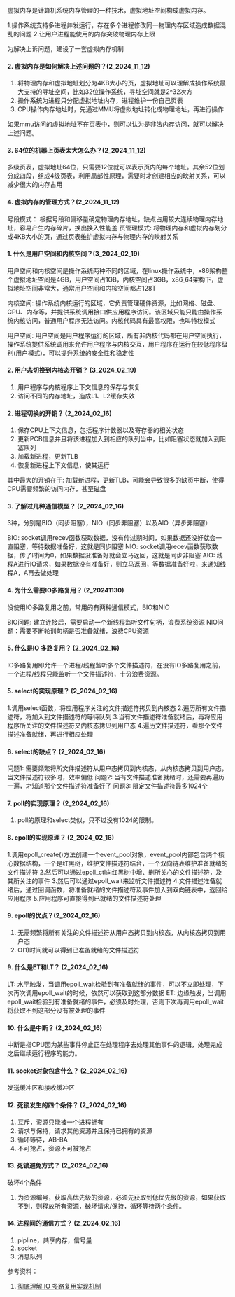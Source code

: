  
虚拟内存是计算机系统内存管理的一种技术，虚拟地址空间构成虚拟内存。

1.操作系统支持多进程并发运行，存在多个进程修改同一物理内存区域造成数据混乱的问题
2.让用户进程能使用的内存突破物理内存上限

为解决上诉问题，建设了一套虚拟内存机制

#### 2. 虚拟内存是如何解决上述问题的？(2_2024_11_12)
1. 将物理内存和虚拟地址划分为4KB大小的页，虚拟地址可以理解成操作系统最大支持的寻址空间，比如32位操作系统，寻址空间就是2^32次方
2. 操作系统为进程只分配虚拟地址内存，进程维护一份自己页表
3. CPU操作内存地址时，先通过MMU将虚拟地址转化成物理地址，再进行操作

如果mmu访问的虚拟地址不在页表中，则可以认为是非法内存访问，就可以解决上述问题。

#### 3. 64位的机器上页表太大怎么办？(2_2024_11_12)
多级页表，虚拟地址64位，只需要12位就可以表示页内的每个地址。其余52位划分成四段，组成4级页表，利用局部性原理，需要时才创建相应的映射关系，可以减少很大的内存占用


#### 4. 虚拟内存的管理方式？(2_2024_11_12)
号段模式： 根据号段和偏移量确定物理内存地址，缺点占用较大连续物理内存地址，容易产生内存碎片，换出换入性能差
页管理模式: 将物理内存和虚拟内存划分成4KB大小的页，通过页表维护虚拟内存与物理内存的映射关系



#### 1. 什么是用户空间和内核空间？(3_2024_02_19)
用户空间和内核空间是操作系统两种不同的区域，在linux操作系统中，x86架构整个虚拟地址空间是4GB，用户空间占1GB，内核空间占3GB，x86_64架构下，虚拟地址空间非常大，通常用户空间和内核空间都占128T

内核空间: 操作系统内核运行的区域，它负责管理硬件资源，比如网络、磁盘、CPU、内存等，并提供系统调用接口供应用程序访问。该区域只能只能由操作系统内核访问，普通用户程序无法访问。内核代码具有最高权限，也叫特权模式

用户空间: 用户空间是用户程序运行的区域，所有非内核代码都在用户空间执行，操作系统提供系统调用来允许用户程序与内核交互，用户程序在运行在较低程序级别(用户模式)，可以提升系统的安全性和稳定性


#### 2. 用户态切换到内核态开销？ (3_2024_02_19)
1. 用户程序与内核程序上下文信息的保存与恢复
2. 访问不同的内存地址，造成L1、L2缓存失效   


#### 2. 进程切换的开销？ (2_2024_02_16)
1. 保存CPU上下文信息，包括程序计数器以及寄存器的相关状态
2. 更新PCB信息并且将该进程加入到相应的队列当中，比如阻塞状态就加入到阻塞队列
3. 加载新进程，更新TLB
4. 恢复新进程上下文信息，使其运行

其中最大的开销在于: 加载新进程，更新TLB，可能会导致很多的缺页中断，使得CPU需要频繁的访问内存，甚至磁盘


#### 3. 了解过几种通信模型？ (2_2024_02_16)
3种，分别是BIO（同步阻塞），NIO（同步非阻塞）以及AIO（异步非阻塞）

BIO: socket调用recev函数获取数据，没有传过期时间，如果数据还没好就会一直阻塞，等待数据准备好，这就是同步阻塞
NIO: socket调用recev函数获取数据，传了时间为0，如果数据没准备好就会立马返回，这就是同步非阻塞
AIO: 线程A进行IO请求，如果数据没有准备好，则立马返回，等数据准备好啦，来通知线程A，A再去做处理

#### 4. 为什么需要IO多路复用？ (2_20241130)
没使用IO多路复用之前，常用的有两种通信模式，BIO和NIO

BIO问题: 建立连接后，需要启动一个新线程监听文件句柄，浪费系统资源
NIO问题：需要不断轮训句柄是否准备就绪，浪费CPU资源
    

#### 5. 什么是IO 多路复用？  (2_2024_02_16)
IO多路复用即允许一个进程/线程监听多个文件描述符，在没有IO多路复用之前，一个进程/线程只能监听一个文件描述符，十分浪费资源。

#### 5. select的实现原理？  (2_2024_02_16)
1.调用select函数，将应用程序关注的文件描述符拷贝到内核态
2.遍历所有文件描述符，将加入到文件描述符的等待队列
3.当有文件描述符准备就绪后，再将应用程序所关注的文件描述符又内核态拷贝到用户态
4.遍历文件描述符，看那个文件描述准备就绪，再进行相应处理


#### 6. select的缺点？  (2_2024_02_16)
问题1: 需要频繁将所文件描述符从用户态拷贝到内核态，从内核态拷贝到用户态，当文件描述符较多时，效率偏低
问题2: 当有文件描述准备就绪时，还需要再遍历一遍，才知道那个文件描述符准备好了
问题3: 限定文件描述符最多1024个

#### 7. poll的实现原理？ (2_2024_02_16)
1. poll的原理和select类似，只不过没有1024的限制。


#### 8. epoll的实现原理？ (2_2024_02_16)
1.调用epoll_create()方法创建一个event_pool对象，event_pool内部包含两个核心数据结构，一个是红黑树，维护文件描述符结合，一个双向链表维护准备就绪的文件描述符
2.然后可以通过epoll_ctl向红黑树中增、删所关心的文件描述符，及其所关注的事件
3.然后可以通过epoll_wait来监听文件描述符
4.文件描述准备就绪后，通过回调函数，将准备就绪的文件描述符及事件加入到双向链表中，返回给应用程序
5.应用程序可直接得到已就绪的文件描述符处理

#### 9. epoll的优点？(2_2024_02_16)
1. 无需频繁将所有关注的文件描述符从用户态拷贝到内核态，从内核态拷贝到用户态
2. O(1)时间就可以得到已准备就绪的文件描述符


#### 9. 什么是ET和LT？  (2_2024_02_16)
LT: 水平触发，当调用epoll_wait检验到有准备就绪的事件，可以不立即处理，下次再次调用epoll_wait的时候，依然可以获取到这部分数据
ET: 边缘触发，当调用epoll_wait检验到有准备就绪的事件，必须及时处理，否则下次再调用epoll_wait将获取不到这部分没有被处理的事件


#### 10. 什么是中断？ (2_2024_02_16)
中断是指CPU因为某些事件停止正在处理程序去处理其他事件的逻辑，处理完成之后继续运行程序的能力。


#### 11. socket对象包含什么？  (2_2024_02_16)
发送缓冲区和接收缓冲区

#### 12. 死锁发生的四个条件？  (2_2024_02_16)
1. 互斥，资源只能被一个进程拥有
2. 请求与保持，请求其他资源并且保持已拥有的资源
3. 循环等待，AB-BA
4. 不可抢占，资源不可被抢占


#### 13. 死锁避免方式？  (2_2024_02_16)
破坏4个条件
1. 为资源编号，获取高优先级的资源，必须先获取到低优先级的资源，如果获取不到，则释放所有资源，破坏请求/保持，循环等待两个条件。


#### 14. 进程间的通信方式？  (2_2024_02_16)
1. pipline，共享内存，信号量
2. socket
3. 消息队列



参考资料：

1. [彻底理解 IO 多路复用实现机制](https://juejin.cn/post/6882984260672847879)






